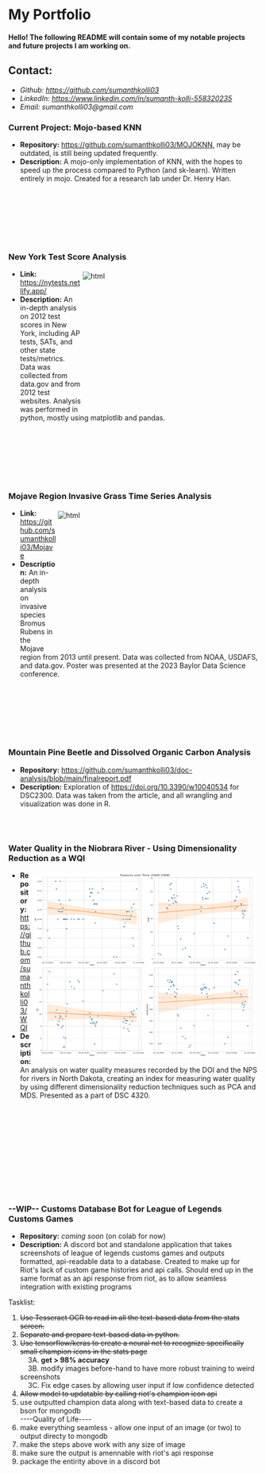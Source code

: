 # My Portfolio

#### Hello! The following README will contain some of my notable projects and future projects I am working on.

## Contact:
* _Github: https://github.com/sumanthkolli03_
* _LinkedIn: https://www.linkedin.com/in/sumanth-kolli-558320235_
* _Email: sumanthkolli03@gmail.com_


###  Current Project: Mojo-based KNN  
  
  * **Repository:**
  https://github.com/sumanthkolli03/MOJOKNN, may be outdated, is still being updated frequently.
  * **Description:**  A mojo-only implementation of KNN, with the hopes to speed up the process compared to Python (and sk-learn). Written entirely in mojo. Created for a research lab under Dr. Henry Han.


<br/><br/><br/><br/><br/><br/>


###  New York Test Score Analysis
  
<img align="right" height="270" width="350px" src="https://files.catbox.moe/ycbpnf.png" alt="html" style="vertical-align:top; margin:4px">  
  
  * **Link:**  https://nytests.netlify.app/
  * **Description:**  An in-depth analysis on 2012 test scores in New York, including AP tests, SATs, and other state tests/metrics.
Data was collected from data.gov and from 2012 test websites. 
Analysis was performed in python, mostly using matplotlib and pandas.

<br/><br/><br/><br/><br/><br/>

### Mojave Region Invasive Grass Time Series Analysis
  
<img align="right" height="270" width="400px" src="https://files.catbox.moe/36hrjh.png" alt="html" style="vertical-align:top; margin:4px">  
  
  * **Link:**  https://github.com/sumanthkolli03/Mojave
  * **Description:**  An in-depth analysis on invasive species Bromus Rubens in the Mojave region from 2013 until present.
Data was collected from NOAA, USDAFS, and data.gov.
Poster was presented at the 2023 Baylor Data Science conference.

<br/><br/><br/><br/><br/><br/>


###  Mountain Pine Beetle and Dissolved Organic Carbon Analysis
  
  * **Repository:**  https://github.com/sumanthkolli03/doc-analysis/blob/main/finalreport.pdf
  * **Description:**  Exploration of https://doi.org/10.3390/w10040534 for DSC2300. Data was taken from the article, and all wrangling and visualization was done in R. 

<br/><br/>

###  Water Quality in the Niobrara River - Using Dimensionality Reduction as a WQI
  
<img align="right" height="370" width="450px" src="https://github.com/sumanthkolli03/WQI/blob/main/wqi.png" alt="html" style="vertical-align:top; margin:4px">  
  
  * **Repository:**  https://github.com/sumanthkolli03/WQI
  * **Description:** An analysis on water quality measures recorded by the DOI and the NPS for rivers in North Dakota, creating an index for measuring water quality by using different dimensionality reduction techniques such as PCA and MDS. Presented as a part of DSC 4320.
<br/><br/><br/><br/><br/><br/><br/><br/><br/><br/><br/><br/>


### --WIP-- Customs Database Bot for League of Legends Customs Games
  
  
  * **Repository:**
  *coming soon* (on colab for now)
  * **Description:**  A discord bot and standalone application that takes screenshots of league of legends customs games and outputs formatted, api-readable data to a database. Created to make up for Riot's lack of custom game histories and api calls. Should end up in the same format as an api response from riot, as to allow seamless integration with existing programs


Tasklist:  
1.  ~~Use Tesseract OCR to read in all the text-based data from the stats screen.~~
2.  ~~Separate and prepare text-based data in python.~~
3.  ~~Use tensorflow/keras to create a neural net to recognize specifically small champion icons in the stats page~~  
&nbsp;&nbsp;&nbsp; 3A.  **get > 98% accuracy**  
&nbsp;&nbsp;&nbsp; 3B.  modify images before-hand to have more robust training to weird screenshots  
&nbsp;&nbsp;&nbsp; 3C.  Fix edge cases by allowing user input if low confidence detected  
5.  ~~Allow model to updatable by calling riot's champion icon api~~
6.  use outputted champion data along with text-based data to create a bson for mongodb  
----Quality of Life----
7.  make everything seamless - allow one input of an image (or two) to output directy to mongodb
8.  make the steps above work with any size of image
9.  make sure the output is amennable with riot's api response
10.  package the entirity above in a discord bot


